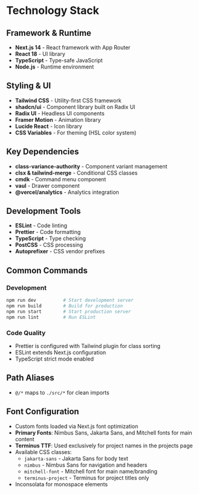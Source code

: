 # Technology Stack

## Framework & Runtime
- **Next.js 14** - React framework with App Router
- **React 18** - UI library
- **TypeScript** - Type-safe JavaScript
- **Node.js** - Runtime environment

## Styling & UI
- **Tailwind CSS** - Utility-first CSS framework
- **shadcn/ui** - Component library built on Radix UI
- **Radix UI** - Headless UI components
- **Framer Motion** - Animation library
- **Lucide React** - Icon library
- **CSS Variables** - For theming (HSL color system)

## Key Dependencies
- **class-variance-authority** - Component variant management
- **clsx & tailwind-merge** - Conditional CSS classes
- **cmdk** - Command menu component
- **vaul** - Drawer component
- **@vercel/analytics** - Analytics integration

## Development Tools
- **ESLint** - Code linting
- **Prettier** - Code formatting
- **TypeScript** - Type checking
- **PostCSS** - CSS processing
- **Autoprefixer** - CSS vendor prefixes

## Common Commands

### Development
```bash
npm run dev          # Start development server
npm run build        # Build for production
npm run start        # Start production server
npm run lint         # Run ESLint
```

### Code Quality
- Prettier is configured with Tailwind plugin for class sorting
- ESLint extends Next.js configuration
- TypeScript strict mode enabled

## Path Aliases
- `@/*` maps to `./src/*` for clean imports

## Font Configuration
- Custom fonts loaded via Next.js font optimization
- **Primary Fonts**: Nimbus Sans, Jakarta Sans, and Mitchell fonts for main content
- **Terminus TTF**: Used exclusively for project names in the projects page
- Available CSS classes:
  - `jakarta-sans` - Jakarta Sans for body text
  - `nimbus` - Nimbus Sans for navigation and headers
  - `mitchell-font` - Mitchell font for main name/branding
  - `terminus-project` - Terminus for project titles only
- Inconsolata for monospace elements